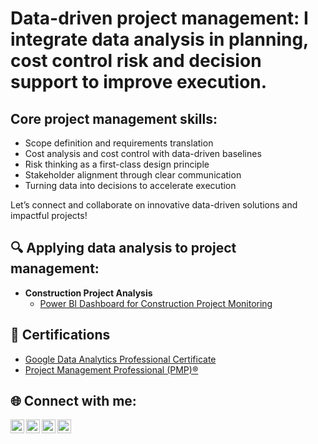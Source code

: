 <h1> Data-driven project management: I integrate data analysis in planning, cost control risk and decision support to improve execution. </h1>

<h2> Core project management skills:</h2>

- Scope definition and requirements translation
- Cost analysis and cost control with data-driven baselines
- Risk thinking as a first-class design principle
- Stakeholder alignment through clear communication
- Turning data into decisions to accelerate execution

Let’s connect and collaborate on innovative data-driven solutions and impactful projects!

<h2>🔍 Applying data analysis to project management: </h2>

- <b>Construction Project Analysis</b>
  - [Power BI Dashboard for Construction Project Monitoring](https://github.com/francescothomasisgro-lab/Power-BI-Dashboard-for-Construction-Project-Monitoring)

<h2>🏅 Certifications </h2>

- [Google Data Analytics Professional Certificate](https://www.credly.com/badges/16d0f945-4319-4571-9db0-12003660fefb/public_url)
- [Project Management Professional (PMP)®](https://www.credly.com/badges/d56ac4bb-14e8-4179-920c-6917be31877f/public_url)

<h2> 🌐 Connect with me:</h2>

[<img align="left" alt="JoshMadakor | YouTube" width="22px" src="https://cdn.jsdelivr.net/npm/simple-icons@v3/icons/youtube.svg" />][youtube]
[<img align="left" alt="JoshMadakor | Twitter" width="22px" src="https://cdn.jsdelivr.net/npm/simple-icons@v3/icons/twitter.svg" />][twitter]
[<img align="left" alt="JoshMadakor | Instagram" width="22px" src="https://cdn.jsdelivr.net/npm/simple-icons@v3/icons/instagram.svg" />][instagram]
[<img align="left" alt="JoshMadakor | Instagram" width="22px" src="https://cdn.jsdelivr.net/npm/simple-icons@v3/icons/facebook.svg" />][instagram]

[twitter]: (https://x.com/FIsgroPM)
[youtube]: (https://www.youtube.com/channel/UCALgouV0eDYAiKqnGVdrAJw)
[instagram]:(https://www.instagram.com/francescothomasisgro/)
[Facebook]: (https://www.facebook.com/profile.php?id=100090233600904)

<!--
**joshmadakor1/joshmadakor1** is a ✨ _special_ ✨ repository because its `README.md` (this file) appears on your GitHub profile.

Here are some ideas to get you started:

- 🔭 I’m currently working on ...
- 🌱 I’m currently learning ...
- 👯 I’m looking to collaborate on ...
- 🤔 I’m looking for help with ...
- 💬 Ask me about ...
- 📫 How to reach me: ...
- 😄 Pronouns: ...
- ⚡ Fun fact: ...
-->
